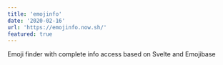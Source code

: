 ```yaml
---
title: 'emojinfo'
date: '2020-02-16'
url: 'https://emojinfo.now.sh/'
featured: true
---
```


Emoji finder with complete info access based on Svelte and Emojibase
